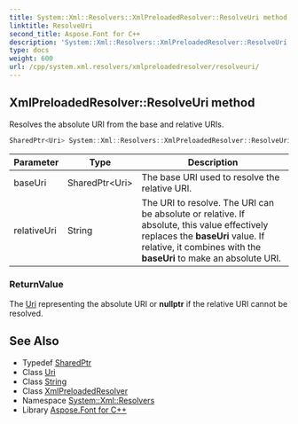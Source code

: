 ```yaml
---
title: System::Xml::Resolvers::XmlPreloadedResolver::ResolveUri method
linktitle: ResolveUri
second_title: Aspose.Font for C++
description: 'System::Xml::Resolvers::XmlPreloadedResolver::ResolveUri method. Resolves the absolute URI from the base and relative URIs in C++.'
type: docs
weight: 600
url: /cpp/system.xml.resolvers/xmlpreloadedresolver/resolveuri/
---
```

## XmlPreloadedResolver::ResolveUri method


Resolves the absolute URI from the base and relative URIs.

```cpp
SharedPtr<Uri> System::Xml::Resolvers::XmlPreloadedResolver::ResolveUri(SharedPtr<Uri> baseUri, String relativeUri) override
```


| Parameter | Type | Description |
| --- | --- | --- |
| baseUri | SharedPtr\<Uri\> | The base URI used to resolve the relative URI. |
| relativeUri | String | The URI to resolve. The URI can be absolute or relative. If absolute, this value effectively replaces the **baseUri** value. If relative, it combines with the **baseUri** to make an absolute URI. |

### ReturnValue

The [Uri](../../../system/uri/) representing the absolute URI or **nullptr** if the relative URI cannot be resolved.

## See Also

* Typedef [SharedPtr](../../../system/sharedptr/)
* Class [Uri](../../../system/uri/)
* Class [String](../../../system/string/)
* Class [XmlPreloadedResolver](../)
* Namespace [System::Xml::Resolvers](../../)
* Library [Aspose.Font for C++](../../../)

